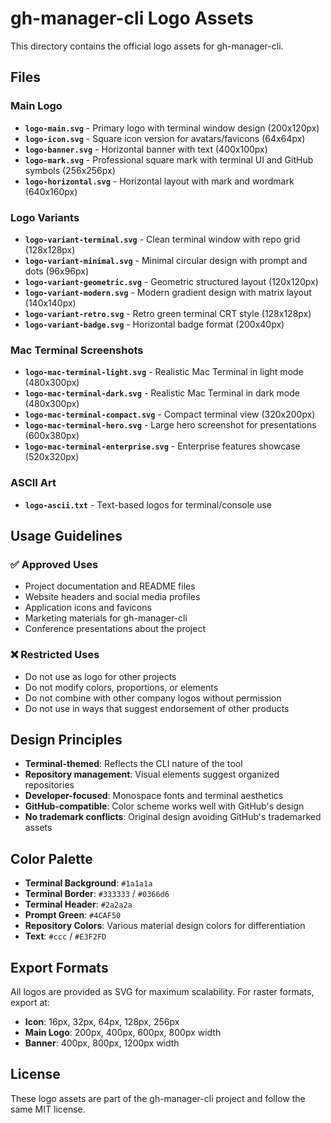 # gh-manager-cli Logo Assets

This directory contains the official logo assets for gh-manager-cli.

## Files

### Main Logo
- **`logo-main.svg`** - Primary logo with terminal window design (200x120px)
- **`logo-icon.svg`** - Square icon version for avatars/favicons (64x64px)
- **`logo-banner.svg`** - Horizontal banner with text (400x100px)
- **`logo-mark.svg`** - Professional square mark with terminal UI and GitHub symbols (256x256px)
- **`logo-horizontal.svg`** - Horizontal layout with mark and wordmark (640x160px)

### Logo Variants
- **`logo-variant-terminal.svg`** - Clean terminal window with repo grid (128x128px)
- **`logo-variant-minimal.svg`** - Minimal circular design with prompt and dots (96x96px)
- **`logo-variant-geometric.svg`** - Geometric structured layout (120x120px)
- **`logo-variant-modern.svg`** - Modern gradient design with matrix layout (140x140px)
- **`logo-variant-retro.svg`** - Retro green terminal CRT style (128x128px)
- **`logo-variant-badge.svg`** - Horizontal badge format (200x40px)

### Mac Terminal Screenshots
- **`logo-mac-terminal-light.svg`** - Realistic Mac Terminal in light mode (480x300px)
- **`logo-mac-terminal-dark.svg`** - Realistic Mac Terminal in dark mode (480x300px)  
- **`logo-mac-terminal-compact.svg`** - Compact terminal view (320x200px)
- **`logo-mac-terminal-hero.svg`** - Large hero screenshot for presentations (600x380px)
- **`logo-mac-terminal-enterprise.svg`** - Enterprise features showcase (520x320px)

### ASCII Art
- **`logo-ascii.txt`** - Text-based logos for terminal/console use

## Usage Guidelines

### ✅ Approved Uses
- Project documentation and README files
- Website headers and social media profiles
- Application icons and favicons
- Marketing materials for gh-manager-cli
- Conference presentations about the project

### ❌ Restricted Uses
- Do not use as logo for other projects
- Do not modify colors, proportions, or elements
- Do not combine with other company logos without permission
- Do not use in ways that suggest endorsement of other products

## Design Principles

- **Terminal-themed**: Reflects the CLI nature of the tool
- **Repository management**: Visual elements suggest organized repositories
- **Developer-focused**: Monospace fonts and terminal aesthetics
- **GitHub-compatible**: Color scheme works well with GitHub's design
- **No trademark conflicts**: Original design avoiding GitHub's trademarked assets

## Color Palette

- **Terminal Background**: `#1a1a1a`
- **Terminal Border**: `#333333` / `#0366d6`
- **Terminal Header**: `#2a2a2a`
- **Prompt Green**: `#4CAF50`
- **Repository Colors**: Various material design colors for differentiation
- **Text**: `#ccc` / `#E3F2FD`

## Export Formats

All logos are provided as SVG for maximum scalability. For raster formats, export at:
- **Icon**: 16px, 32px, 64px, 128px, 256px
- **Main Logo**: 200px, 400px, 600px, 800px width
- **Banner**: 400px, 800px, 1200px width

## License

These logo assets are part of the gh-manager-cli project and follow the same MIT license.